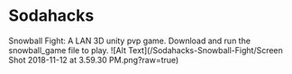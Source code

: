 # Sodahacks
Snowball Fight: A LAN 3D unity pvp game.
Download and run the snowball_game file to play.
![Alt Text](/Sodahacks-Snowball-Fight/Screen Shot 2018-11-12 at 3.59.30 PM.png?raw=true)
